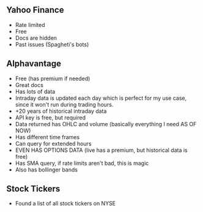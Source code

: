 ## Yahoo Finance
- Rate limited
- Free
- Docs are hidden
- Past issues (Spagheti's bots)

## Alphavantage
- Free (has premium if needed)
- Great docs
- Has lots of data
- Intraday data is updated each day which is perfect for my use case, since it won't run during trading hours.
- +20 years of historical intraday data
- API key is free, but required
- Data returned has OHLC and volume (basically everything I need AS OF NOW)
- Has different time frames
- Can query for extended hours
- EVEN HAS OPTIONS DATA (live has a premium, but historical data is free)
- Has SMA query, if rate limits aren't bad, this is magic
- Also has bollinger bands

## Stock Tickers
- Found a list of all stock tickers on NYSE